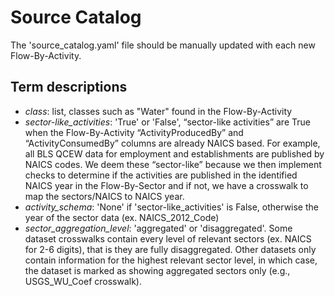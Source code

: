 # Source Catalog
The 'source_catalog.yaml' file should be manually updated with each new
Flow-By-Activity.

## Term descriptions
- _class_: list, classes such as "Water" found in the Flow-By-Activity
- _sector-like_activities_: 'True' or 'False', “sector-like activities” are 
  True when the Flow-By-Activity “ActivityProducedBy” and 
  “ActivityConsumedBy” columns are already NAICS based. For example, all 
  BLS QCEW data for employment and establishments are published by NAICS 
  codes. We deem these “sector-like” because we then implement checks to 
  determine if the activities are published in the identified NAICS year in the
  Flow-By-Sector and if not, we have a crosswalk to map the sectors/NAICS 
  to NAICS year. 
- _activity_schema_: 'None' if 'sector-like_activities' is False, otherwise 
  the year of the sector data
  (ex. NAICS_2012_Code)
- _sector_aggregation_level_: 'aggregated' or 'disaggregated'. Some dataset 
  crosswalks contain every level of relevant sectors (ex. NAICS for 2-6 
  digits), that is they are fully disaggregated. Other datasets only 
  contain information for the highest relevant sector level, in which case, 
  the dataset is marked as showing aggregated sectors only (e.g., 
  USGS_WU_Coef crosswalk).